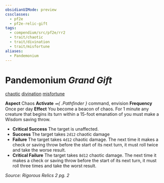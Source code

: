 ```yaml
---
obsidianUIMode: preview
cssclasses:
  - pf2e
  - pf2e-relic-gift
tags:
  - compendium/src/pf2e/rr2
  - trait/chaotic
  - trait/divination
  - trait/misfortune
aliases:
  - Pandemonium
---
```

# Pandemonium *Grand Gift*  
[chaotic](rules/traits/chaotic.md "Chaotic Item Trait")  [divination](rules/traits/abjuration.md "Divination Item Trait")  [misfortune](rules/traits/misfortune.md "Misfortune Item Trait")  

**Aspect** Chaos
**Activate** *⬺{ .Pathfinder }* command, envision
**Frequency** Once per day
**Effect** You become a beacon of chaos. For 1 minute any creature that begins its turn within a 15-foot emanation of you must make a Wisdom saving throw. 

- **Critical Success** The target is unaffected.
- **Success** The target takes `2d12` chaotic damage
- **Failure** The target takes `4d12` chaotic damage. The next time it makes a check or saving throw before the start of its next turn, it must roll twice and take the worse result.
- **Critical Failure** The target takes `8d12` chaotic damage. The next time it makes a check or saving throw before the start of its next turn, it must roll three times and take the worst result.

*Source: Rigorous Relics 2 pg. 2*  